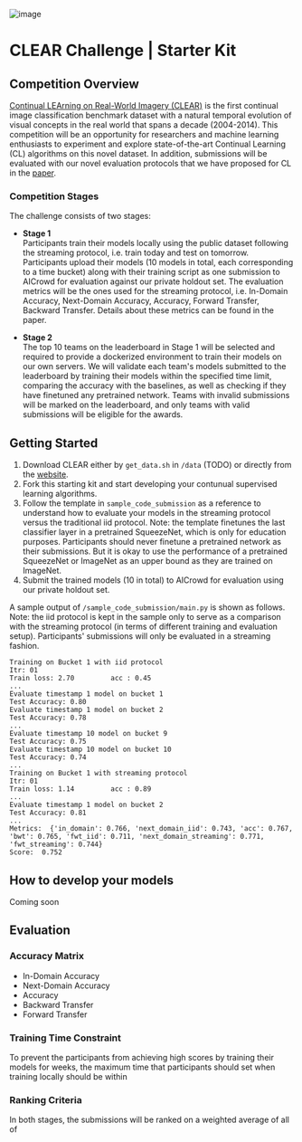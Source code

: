 ![image](https://user-images.githubusercontent.com/44150278/160446113-fd603153-79a3-45ad-b72a-508809e6d49f.png)
# CLEAR Challenge | Starter Kit

## Competition Overview
[Continual LEArning on Real-World Imagery (CLEAR)](https://clear-benchmark.github.io/) is the first continual image classification benchmark dataset with a natural temporal evolution of visual concepts in the real world that spans a decade (2004-2014). This competition will be an opportunity for researchers and machine learning enthusiasts to experiment and explore state-of-the-art Continual Learning (CL) algorithms on this novel dataset. In addition, submissions will be evaluated with our novel evaluation protocols that we have proposed for CL in the [paper](https://arxiv.org/abs/2201.06289). 

### Competition Stages
The challenge consists of two stages: 
- **Stage 1**  
Participants train their models locally using the public dataset following the streaming protocol, i.e. train today and test on tomorrow. Participants upload their models (10 models in total, each corresponding to a time bucket) along with their training script as one submission to AICrowd for evaluation against our private holdout set. The evaluation metrics will be the ones used for the streaming protocol, i.e. In-Domain Accuracy, Next-Domain Accuracy, Accuracy, Forward Transfer, Backward Transfer. Details about these metrics can be found in the paper. 

- **Stage 2**  
The top 10 teams on the leaderboard in Stage 1 will be selected and required to provide a dockerized environment to train their models on our own servers. We will validate each team's models submitted to the leaderboard by training their models within the specified time limit, comparing the accuracy with the baselines, as well as checking if they have finetuned any pretrained network. Teams with invalid submissions will be marked on the leaderboard, and only teams with valid submissions will be eligible for the awards.

## Getting Started
1. Download CLEAR either by ```get_data.sh``` in ```/data``` (TODO) or directly from the [website](https://clear-benchmark.github.io/).
2. Fork this starting kit and start developing your contunual supervised learning algorithms.
3. Follow the template in ```sample_code_submission``` as a reference to understand how to evaluate your models in the streaming protocol versus the traditional iid protocol. Note: the template finetunes the last classifier layer in a pretrained SqueezeNet, which is only for education purposes. Participants should never finetune a pretrained network as their submissions. But it is okay to use the performance of a pretrained SqueezeNet or ImageNet as an upper bound as they are trained on ImageNet.
4. Submit the trained models (10 in total) to AICrowd for evaluation using our private holdout set. 
  
A sample output of ```/sample_code_submission/main.py``` is shown as follows. Note: the iid protocol is kept in the sample only to serve as a comparison with the streaming protocol (in terms of different training and evaluation setup). Participants' submissions will only be evaluated in a streaming fashion. 

```
Training on Bucket 1 with iid protocol
Itr: 01
Train loss: 2.70         acc : 0.45
...
Evaluate timestamp 1 model on bucket 1
Test Accuracy: 0.80
Evaluate timestamp 1 model on bucket 2
Test Accuracy: 0.78
...
Evaluate timestamp 10 model on bucket 9
Test Accuracy: 0.75
Evaluate timestamp 10 model on bucket 10
Test Accuracy: 0.74
...
Training on Bucket 1 with streaming protocol
Itr: 01
Train loss: 1.14         acc : 0.89
...
Evaluate timestamp 1 model on bucket 2
Test Accuracy: 0.81
...
Metrics:  {'in_domain': 0.766, 'next_domain_iid': 0.743, 'acc': 0.767, 'bwt': 0.765, 'fwt_iid': 0.711, 'next_domain_streaming': 0.771, 'fwt_streaming': 0.744}
Score:  0.752
```

## How to develop your models
Coming soon

## Evaluation
### Accuracy Matrix
* In-Domain Accuracy
* Next-Domain Accuracy
* Accuracy
* Backward Transfer
* Forward Transfer
  
### Training Time Constraint
To prevent the participants from achieving high scores by training their models for weeks, the maximum time that participants should set when training locally should be within 
  
### Ranking Criteria
In both stages, the submissions will be ranked on a weighted average of all of 
